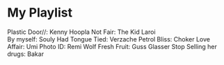 # My Playlist
Plastic Door//: Kenny Hoopla
Not Fair: The Kid Laroi  
By myself: Souly Had
Tongue Tied: Verzache
Petrol Bliss: Choker
Love Affair: Umi
Photo ID: Remi Wolf
Fresh Fruit: Guss Glasser
Stop Selling her drugs: Bakar
